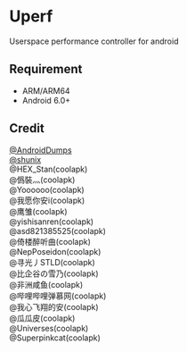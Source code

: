 # Uperf

Userspace performance controller for android

## Requirement

- ARM/ARM64
- Android 6.0+

## Credit

[@AndroidDumps](https://github.com/AndroidDumps)   
[@shunix](https://github.com/shunix)   
@HEX_Stan(coolapk)  
@僞裝灬(coolapk)  
@Yoooooo(coolapk)  
@我愿你安i(coolapk)  
@鹰雏(coolapk)  
@yishisanren(coolapk)  
@asd821385525(coolapk)  
@倚楼醉听曲(coolapk)  
@NepPoseidon(coolapk)  
@寻光丿STLD(coolapk)  
@比企谷の雪乃(coolapk)  
@非洲咸鱼(coolapk)  
@哔哩哔哩弹慕网(coolapk)  
@我心飞翔的安(coolapk)  
@瓜瓜皮(coolapk)  
@Universes(coolapk)  
@Superpinkcat(coolapk)  
